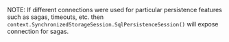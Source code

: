 
NOTE: If different connections were used for particular persistence features such as sagas, timeouts, etc. then `context.SynchronizedStorageSession.SqlPersistenceSession()` will expose connection for sagas.
